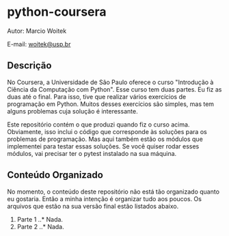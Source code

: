 python-coursera
===============

Autor: Marcio Woitek

E-mail: [woitek@usp.br](mailto:woitek@usp.br)

Descrição
---------

No Coursera, a Universidade de São Paulo oferece o curso
"Introdução à Ciência da Computação com Python".
Esse curso tem duas partes. Eu fiz as duas até o final.
Para isso, tive que realizar vários exercícios de programação em Python.
Muitos desses exercícios são simples, mas
tem alguns problemas cuja solução é interessante.

Este repositório contém o que produzi quando fiz o curso acima.
Obviamente, isso inclui o código que
corresponde às soluções para os problemas de programação.
Mas aqui também estão os módulos que implementei para testar essas soluções.
Se você quiser rodar esses módulos, vai precisar
ter o pytest instalado na sua máquina.

Conteúdo Organizado
-------------------

No momento, o conteúdo deste repositório não está tão organizado quanto eu gostaria.
Então a minha intenção é organizar tudo aos poucos.
Os arquivos que estão na sua versão final estão listados abaixo.

1. Parte 1
..* Nada.
2. Parte 2
..* Nada.
